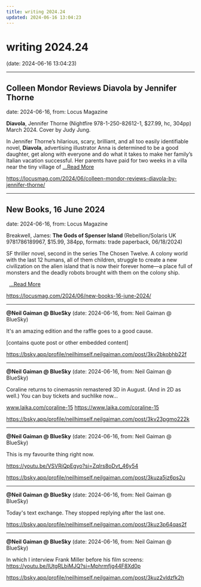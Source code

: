 ```yaml
---
title: writing 2024.24
updated: 2024-06-16 13:04:23
---
```


# writing 2024.24

(date: 2024-06-16 13:04:23)

---

## Colleen Mondor Reviews Diavola by Jennifer Thorne

date: 2024-06-16, from: Locus Magazine

<p><strong>Diavola</strong>, Jennifer Thorne (Nightfire 978-1-250-82612-1, $27.99, hc, 304pp) March 2024. Cover by Judy Jung.</p>
<p>In Jennifer Thorne’s hilarious, scary, brilliant, and all too easily identifiable novel, <strong>Diavola</strong>, advertising illustrator Anna is determined to be a good daughter, get along with everyone and do what it takes to make her family’s Italian vacation successful. Her parents have paid for two weeks in a villa near the tiny village of  <a href="https://locusmag.com/2024/06/colleen-mondor-reviews-diavola-by-jennifer-thorne/" class="read-more">...Read More </a></p> 

<https://locusmag.com/2024/06/colleen-mondor-reviews-diavola-by-jennifer-thorne/>

---

## New Books, 16 June 2024

date: 2024-06-16, from: Locus Magazine

<p>Breakwell, James: <b>The Gods of Spenser Island
</b>(Rebellion/Solaris UK 9781786189967, $15.99, 384pp, formats: trade paperback, 06/18/2024)</p>
<p>SF thriller novel, second in the series The Chosen Twelve. A colony world with the last 12 humans, all of them children, struggle to create a new civilization on the alien island that is now their forever home—a place full of monsters and the deadly robots brought with them on the colony ship.</p>
<p>&#160; <a href="https://locusmag.com/2024/06/new-books-16-june-2024/" class="read-more">...Read More </a></p> 

<https://locusmag.com/2024/06/new-books-16-june-2024/>

---

**@Neil Gaiman @ BlueSky** (date: 2024-06-16, from: Neil Gaiman @ BlueSky)

It's an amazing edition and the raffle goes to a good cause.

[contains quote post or other embedded content] 

<https://bsky.app/profile/neilhimself.neilgaiman.com/post/3kv2bkobhb22f>

---

**@Neil Gaiman @ BlueSky** (date: 2024-06-16, from: Neil Gaiman @ BlueSky)

Coraline returns to cinemasnin remastered 3D in August. (And in 2D as well.) You can buy tickets and suchlike now...

www.laika.com/coraline-15
https://www.laika.com/coraline-15 

<https://bsky.app/profile/neilhimself.neilgaiman.com/post/3kv23pgmo222k>

---

**@Neil Gaiman @ BlueSky** (date: 2024-06-16, from: Neil Gaiman @ BlueSky)

This is my favourite thing right now.

https://youtu.be/VSVRiQpEgyo?si=ZqIrs8oDvt_46y54 

<https://bsky.app/profile/neilhimself.neilgaiman.com/post/3kuza5jz6ps2u>

---

**@Neil Gaiman @ BlueSky** (date: 2024-06-16, from: Neil Gaiman @ BlueSky)

Today's text exchange. They stopped replying after the last one. 

<https://bsky.app/profile/neilhimself.neilgaiman.com/post/3kuz3p64qas2f>

---

**@Neil Gaiman @ BlueSky** (date: 2024-06-16, from: Neil Gaiman @ BlueSky)

In which I interview Frank Miller before his film screens:
https://youtu.be/IUtgRLbiMJQ?si=Mphrmfjg44F8Xd0p 

<https://bsky.app/profile/neilhimself.neilgaiman.com/post/3kuz2vldzfk2h>

